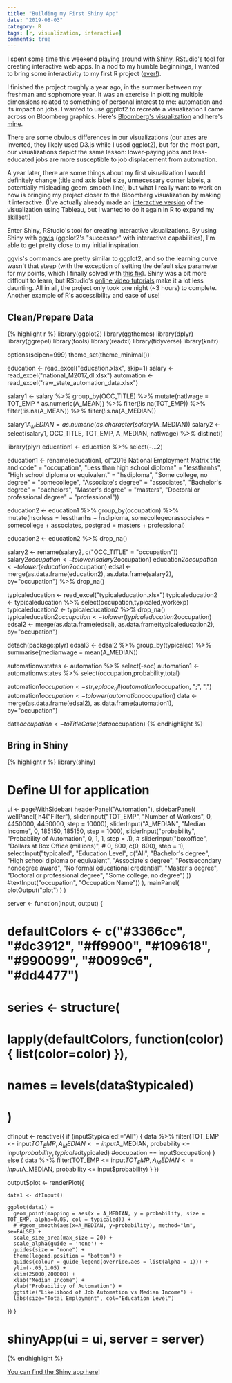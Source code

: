 ```yaml
---
title: "Building my First Shiny App"
date: "2019-08-03"
category: R
tags: [r, visualization, interactive]
comments: true
---
```




I spent some time this weekend playing around with [Shiny](https://shiny.rstudio.com), RStudio's tool for creating interactive web apps. In a nod to my humble beginnings, I wanted to bring some interactivity to my first R project ([ever!](https://connorrothschild.github.io/r/automation/)).

I finished the project roughly a year ago, in the summer between my freshman and sophomore year. It was an exercise in plotting multiple dimensions related to something of personal interest to me: automation and its impact on jobs. I wanted to use ggplot2 to recreate a visualization I came across on Bloomberg graphics. Here's [Bloomberg's visualization](https://www.bloomberg.com/graphics/2017-job-risk/) and here's [mine](https://connorrothschild.github.io/r/automation/).

There are some obvious differences in our visualizations (our axes are inverted, they likely used D3.js while I used ggplot2), but for the most part, our visualizations depict the same lesson: lower-paying jobs and less-educated jobs are more susceptible to job displacement from automation.

A year later, there are some things about my first visualization I would definitely change (title and axis label size, unnecessary corner labels, a potentially misleading geom_smooth line), but what I really want to work on now is bringing my project closer to the Bloomberg visualization by making it interactive. (I've actually already made an [interactive version](https://public.tableau.com/profile/connor.rothschild#!/vizhome/JobAutomationRiskintheUnitedStates/Final) of the visualization using Tableau, but I wanted to do it again in R to expand my skillset!)

Enter Shiny, RStudio's tool for creating interactive visualizations. By using Shiny with [ggvis](https://ggvis.rstudio.com) (ggplot2's "successor" with interactive capabilities), I'm able to get pretty close to my initial inspiration. 

ggvis's commands are pretty similar to ggplot2, and so the learning curve wasn't that steep (with the exception of setting the default size parameter for my points, which I finally solved with [this fix](https://stackoverflow.com/questions/43466172/chang-size-of-points-depending-on-one-column-with-ggvis)). Shiny was a bit more difficult to learn, but RStudio's [online video tutorials](https://shiny.rstudio.com/tutorial/) make it a lot less daunting. All in all, the project only took one night (~3 hours) to complete. Another example of R's accessibility and ease of use!

## Clean/Prepare Data


{% highlight r %}
library(ggplot2)
library(ggthemes)
library(dplyr)
library(ggrepel)
library(tools)
library(readxl)
library(tidyverse)
library(knitr)

options(scipen=999)
theme_set(theme_minimal())

education <- read_excel("education.xlsx", skip=1)
salary <- read_excel("national_M2017_dl.xlsx")
automation <- read_excel("raw_state_automation_data.xlsx")

salary1 <- salary %>% 
group_by(OCC_TITLE) %>% 
mutate(natlwage = TOT_EMP * as.numeric(A_MEAN)) %>%
filter(!is.na(TOT_EMP)) %>%
filter(!is.na(A_MEAN)) %>%
filter(!is.na(A_MEDIAN))

salary1$A_MEDIAN = as.numeric(as.character(salary1$A_MEDIAN))
salary2 <- select(salary1, OCC_TITLE, TOT_EMP, A_MEDIAN, natlwage) %>% 
distinct()

library(plyr)
education1 <- education %>% select(-...2)

education1 <- rename(education1, c("2016 National Employment Matrix title and code" = "occupation",
                                   "Less than high school diploma" = "lessthanhs", 
                                   "High school diploma or equivalent" = "hsdiploma",
                                   "Some college, no degree" = "somecollege",
                                   "Associate's degree" = "associates",
                                   "Bachelor's degree" = "bachelors",
                                   "Master's degree" = "masters",
                                   "Doctoral or professional degree" = "professional"))

education2 <- education1 %>% 
  group_by(occupation) %>%
  mutate(hsorless = lessthanhs + hsdiploma,
         somecollegeorassociates = somecollege + associates,
         postgrad = masters + professional)

education2 <- education2 %>% drop_na()

salary2 <- rename(salary2, c("OCC_TITLE" = "occupation"))
salary2$occupation <- tolower(salary2$occupation)
education2$occupation <- tolower(education2$occupation)
edsal <- merge(as.data.frame(education2), as.data.frame(salary2), by="occupation") %>% drop_na()

  typicaleducation <- read_excel("typicaleducation.xlsx")
  typicaleducation2 <- typicaleducation %>% select(occupation,typicaled,workexp)
  typicaleducation2 <- typicaleducation2 %>% drop_na()
  typicaleducation2$occupation <- tolower(typicaleducation2$occupation)
  edsal2 <- merge(as.data.frame(edsal), as.data.frame(typicaleducation2), by="occupation")

  detach(package:plyr)
  edsal3 <- edsal2 %>% 
  group_by(typicaled) %>% 
  summarise(medianwage = mean(A_MEDIAN))
  
  automationwstates <- automation %>% select(-soc)
  automation1 <- automationwstates %>% select(occupation,probability,total)

  automation1$occupation <- str_replace_all(automation1$occupation, ";", ",")
  automation1$occupation <- tolower(automation$occupation)
  data <- merge(as.data.frame(edsal2), as.data.frame(automation1), by="occupation")

  data$occupation <- toTitleCase(data$occupation)
{% endhighlight %}

## Bring in Shiny


{% highlight r %}
library(shiny)

# Define UI for application 
ui <- pageWithSidebar(
  headerPanel("Automation"),
  sidebarPanel(
    wellPanel(
      h4("Filter"),
      sliderInput("TOT_EMP", "Number of Workers",
                  0, 4450000, 4450000, step = 10000),
      sliderInput("A_MEDIAN", "Median Income", 
                  0, 185150, 185150, step = 1000),
      sliderInput("probability", "Probability of Automation",
                  0, 1, 1, step = .1),
      # sliderInput("boxoffice", "Dollars at Box Office (millions)",
      #             0, 800, c(0, 800), step = 1),
      selectInput("typicaled", "Education Level",
                  c("All", "Bachelor's degree", "High school diploma or equivalent", "Associate's degree", "Postsecondary nondegree award",
                    "No formal educational credential", "Master's degree", "Doctoral or professional degree", "Some college, no degree")
      ))
      #textInput("occupation", "Occupation Name"))
  ),
  mainPanel(
    plotOutput("plot")
  )
)

server <- function(input, output) {
  
  # defaultColors <- c("#3366cc", "#dc3912", "#ff9900", "#109618", "#990099", "#0099c6", "#dd4477")
  # series <- structure(
  #   lapply(defaultColors, function(color) { list(color=color) }),
  #   names = levels(data$typicaled)
  # )
  
  
  dfInput <- reactive({
    if (input$typicaled!="All") {
    data %>% filter(TOT_EMP <= input$TOT_EMP,
                    A_MEDIAN <= input$A_MEDIAN,
                    probability <= input$probability,
                    typicaled %in% input$typicaled)
    #occupation == input$occupation)
      } else { 
    data %>% filter(TOT_EMP <= input$TOT_EMP,
                    A_MEDIAN <= input$A_MEDIAN,
                    probability <= input$probability)
      }
    })

  
  output$plot <- renderPlot({
    
    data1 <- dfInput()
    
    ggplot(data1) +
      geom_point(mapping = aes(x = A_MEDIAN, y = probability, size = TOT_EMP, alpha=0.05, col = typicaled)) +
      # #geom_smooth(aes(x=A_MEDIAN, y=probability), method="lm", se=FALSE) +
      scale_size_area(max_size = 20) +
      scale_alpha(guide = 'none') +
      guides(size = "none") +
      theme(legend.position = "bottom") +
      guides(colour = guide_legend(override.aes = list(alpha = 1))) +
      ylim(-.05,1.05) +
      xlim(25000,200000) +
      xlab("Median Income") +
      ylab("Probability of Automation") +
      ggtitle("Likelihood of Job Automation vs Median Income") +
      labs(size="Total Employment", col="Education Level")
  })
}

# shinyApp(ui = ui, server = server)
{% endhighlight %}

[You can find the Shiny app here](https://connorrothschild.shinyapps.io/ggvis/)!
